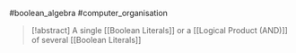 #boolean_algebra #computer_organisation 
>[!abstract] A single [[Boolean Literals]] or a [[Logical Product (AND)]] of several [[Boolean Literals]]